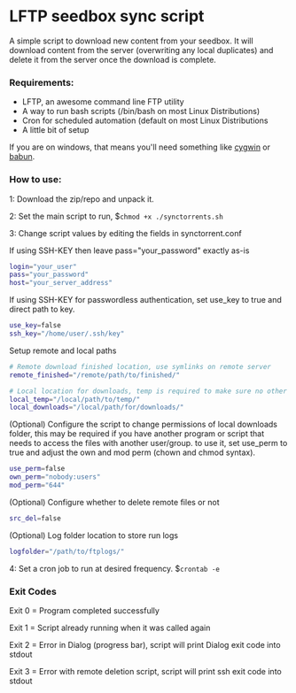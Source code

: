 # LFTP seedbox sync script

A simple script to download new content from your seedbox.  It will download content from the server (overwriting any local duplicates) and delete it from the server once the download is complete.

### Requirements:
- LFTP, an awesome command line FTP utility
- A way to run bash scripts (/bin/bash on most Linux Distributions)
- Cron for scheduled automation (default on most Linux Distributions
- A little bit of setup

If you are on windows, that means you'll need something like [cygwin](http://cygwin.com/install.html) or [babun](http://babun.github.io/).

### How to use:
1: Download the zip/repo and unpack it.

2: Set the main script to run, $```chmod +x ./synctorrents.sh```

3: Change script values by editing the fields in synctorrent.conf

If using SSH-KEY then leave pass="your_password" exactly as-is
```sh
login="your_user"
pass="your_password"
host="your_server_address"
```

If using SSH-KEY for passwordless authentication, set use_key to true and direct path to key.
```sh
use_key=false
ssh_key="/home/user/.ssh/key"
```

Setup remote and local paths
```sh
# Remote download finished location, use symlinks on remote server
remote_finished="/remote/path/to/finished/"

# Local location for downloads, temp is required to make sure no other scripts interfere with download
local_temp="/local/path/to/temp/"
local_downloads="/local/path/for/downloads/"
```

(Optional) Configure the script to change permissions of local downloads folder, this may be required if you have another program or script that needs to access the files with another user/group. to use it, set use_perm to true and adjust the own and mod perm (chown and chmod syntax).
```sh
use_perm=false
own_perm="nobody:users"
mod_perm="644"
```

(Optional) Configure whether to delete remote files or not
```sh
src_del=false
```

(Optional) Log folder location to store run logs
```sh
logfolder="/path/to/ftplogs/"
```

4: Set a cron job to run at desired frequency.
$```crontab -e```

### Exit Codes
Exit 0 = Program completed successfully

Exit 1 = Script already running when it was called again

Exit 2 = Error in Dialog (progress bar), script will print Dialog exit code into stdout

Exit 3 = Error with remote deletion script, script will print ssh exit code into stdout

